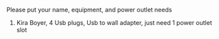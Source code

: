 Please put your name, equipment, and power outlet needs

1. Kira Boyer, 4 Usb plugs, Usb to wall adapter, just need 1 power outlet slot
